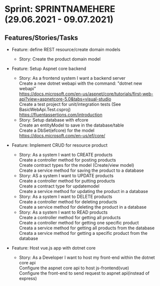 # Sprint: SPRINTNAMEHERE (29.06.2021 - 09.07.2021)


## Features/Stories/Tasks

* Feature: define REST resource/create domain models
  - Story: Create the product domain model  

* Feature: Setup Aspnet core backend  
  - Story: As a frontend system I want a backend server    
Create a new dotnet webapi with the command: "dotnet new webapi"  
https://docs.microsoft.com/en-us/aspnet/core/tutorials/first-web-api?view=aspnetcore-5.0&tabs=visual-studio  
Create a test project for unit/integration tests (See BasicWebApi.Test.csproj)  
https://fluentassertions.com/introduction  
  - Story: Setup database with efcore  
Create an entityModel to save in the database/table  
Create a DbSet(efcore) for the model  
https://docs.microsoft.com/en-us/ef/core/  

* Feature: Implement CRUD for resource product
  - Story: As a system I want to CREATE products  
Create a controller method for posting products  
Create contract types for the model (Create/view model)  
Create a service method for saving the product to a database
  - Story: AS a system I want to UPDATE products  
Create a controller method for putting products  
Create a contract type for updatemodel  
Create a service method for updating the product in a database  
  - Story: As a system I want to DELETE products  
Create a controller method for deleting products  
Create a service method for deleting the product in a database
  - Story: As a system I want to READ   products  
Create a controller method for getting all products   
Create a controller method for getting one specific product    
Creata a service method for getting all products from the database  
Creata a service method for getting a specific product from the database  
    

* Feature: Host vue.js app with dotnet core  
  - Story: As a Developer I want to host my front-end within the dotnet core api  
Configure the aspnet core api to host js-frontend(vue)   
Configure the front-end to send request to aspnet api(instead of express)  